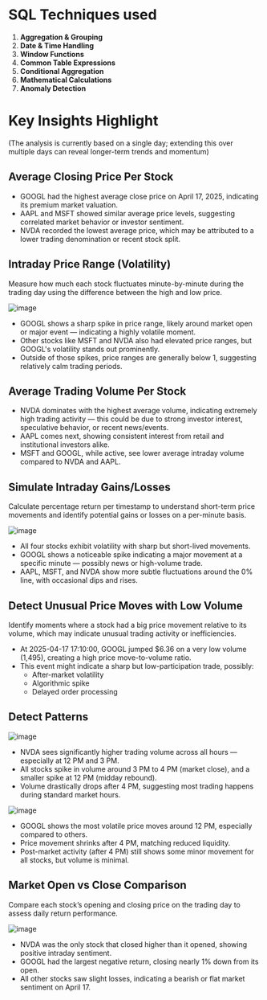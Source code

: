# SQL Techniques used

1. **Aggregation & Grouping**
2. **Date & Time Handling**
3. **Window Functions**
4. **Common Table Expressions**
5. **Conditional Aggregation**
6. **Mathematical Calculations**
7. **Anomaly Detection**
   

# Key Insights Highlight

(The analysis is currently based on a single day; extending this over multiple days can reveal longer-term trends and momentum)

## Average Closing Price Per Stock

   - GOOGL had the highest average close price on April 17, 2025, indicating its premium market valuation.
   - AAPL and MSFT showed similar average price levels, suggesting correlated market behavior or investor sentiment.
   - NVDA recorded the lowest average price, which may be attributed to a lower trading denomination or recent stock split.


## Intraday Price Range (Volatility)
   Measure how much each stock fluctuates minute-by-minute during the trading day using the difference between the high and low price.

   ![image](https://github.com/user-attachments/assets/c96fa897-f2b2-4bdf-b33d-986c9545624b)

  - GOOGL shows a sharp spike in price range, likely around market open or major event — indicating a highly volatile moment.
  - Other stocks like MSFT and NVDA also had elevated price ranges, but GOOGL's volatility stands out prominently.
  - Outside of those spikes, price ranges are generally below 1, suggesting relatively calm trading periods.


## Average Trading Volume Per Stock

- NVDA dominates with the highest average volume, indicating extremely high trading activity — this could be due to strong investor interest, speculative behavior, or recent news/events.
- AAPL comes next, showing consistent interest from retail and institutional investors alike.
- MSFT and GOOGL, while active, see lower average intraday volume compared to NVDA and AAPL.


## Simulate Intraday Gains/Losses
Calculate percentage return per timestamp to understand short-term price movements and identify potential gains or losses on a per-minute basis.

![image](https://github.com/user-attachments/assets/aadbdc81-d873-4399-bc2d-d764a9bcf6a2)

- All four stocks exhibit volatility with sharp but short-lived movements.
- GOOGL shows a noticeable spike indicating a major movement at a specific minute — possibly news or high-volume trade.
- AAPL, MSFT, and NVDA show more subtle fluctuations around the 0% line, with occasional dips and rises.

## Detect Unusual Price Moves with Low Volume

Identify moments where a stock had a big price movement relative to its volume, which may indicate unusual trading activity or inefficiencies.

- At 2025-04-17 17:10:00, GOOGL jumped $6.36 on a very low volume (1,495), creating a high price move-to-volume ratio.
- This event might indicate a sharp but low-participation trade, possibly:
    - After-market volatility
    - Algorithmic spike
    - Delayed order processing
 
## Detect Patterns
![image](https://github.com/user-attachments/assets/9c5f6cad-2396-44c2-b42d-5b058cf07bdb)

- NVDA sees significantly higher trading volume across all hours — especially at 12 PM and 3 PM.
- All stocks spike in volume around 3 PM to 4 PM (market close), and a smaller spike at 12 PM (midday rebound).
- Volume drastically drops after 4 PM, suggesting most trading happens during standard market hours.

![image](https://github.com/user-attachments/assets/37103573-6519-4cb2-9eaa-4b306ae0ae57)

- GOOGL shows the most volatile price moves around 12 PM, especially compared to others.
- Price movement shrinks after 4 PM, matching reduced liquidity.
- Post-market activity (after 4 PM) still shows some minor movement for all stocks, but volume is minimal.

## Market Open vs Close Comparison
Compare each stock’s opening and closing price on the trading day to assess daily return performance.

![image](https://github.com/user-attachments/assets/ac9d81fe-caa1-4561-9078-0d630f65c696)

- NVDA was the only stock that closed higher than it opened, showing positive intraday sentiment.
- GOOGL had the largest negative return, closing nearly 1% down from its open.
- All other stocks saw slight losses, indicating a bearish or flat market sentiment on April 17.

  


   
